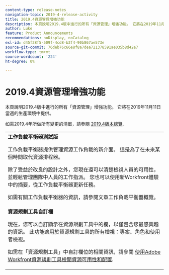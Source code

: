 ```yaml
---
content-type: release-notes
navigation-topic: 2019-4-release-activity
title: 2019.4資源管理增強功能
description: 本頁說明2019.4版中進行的所有「資源管理」增強功能。 它將在2019年11月11日當週的生產環境中提供。
author: Luke
feature: Product Announcements
recommendations: noDisplay, noCatalog
exl-id: d45f28f5-509f-4cd8-b2f4-90b867ae573e
source-git-commit: 76deb76c66e8f8a7dea721378591ae035b8d42e7
workflow-type: tm+mt
source-wordcount: '224'
ht-degree: 0%

---
```


# 2019.4資源管理增強功能

本頁說明2019.4版中進行的所有「資源管理」增強功能。 它將在2019年11月11日當週的生產環境中提供。

如需2019.4年所做所有變更的清單，請參閱 [2019.4版本總覽](../../../../product-announcements/product-releases/quarterly-release-archive/2019.4-release-activity/2019.4-release-activity-overview.md).

<table style="table-layout:auto"> 
 <col> 
 <tbody> 
  <tr> 
   <td><strong>工作負載平衡器測試版</strong> <p>工作負載平衡器提供管理資源工作負載的新介面。 這是為了在未來某個時間取代資源排程器。</p> <p>除了受益於改良的設計之外，您現在還可以清楚檢視人員的可用性，並輕鬆管理團隊中人員的工作指派。 您也可以使用新Workfront體驗中的摘要，從工作負載平衡器更新任務。</p> <p>如需有關工作負載平衡器的資訊，請參閱文章工作負載平衡器概覽。</p> </td> 
  </tr> 
  <tr> 
   <td><strong>資源規劃工具自訂欄</strong> <p>現在，您可以自訂顯示在資源規劃工具中的欄，以僅包含您最感興趣的資訊。 此功能適用於資源規劃工具的所有檢視：專案、角色和使用者檢視。</p> <p>如需在「資源規劃工具」中自訂欄位的相關資訊，請參閱 <a href="../../../../resource-mgmt/resource-planning/resource-availability-allocation-resource-planner.md" class="MCXref xref" xrefformat="{para}">使用Adobe Workfront資源規劃工具檢閱資源可用性和配置</a>.</p> </td> 
  </tr> 
 </tbody> 
</table>
